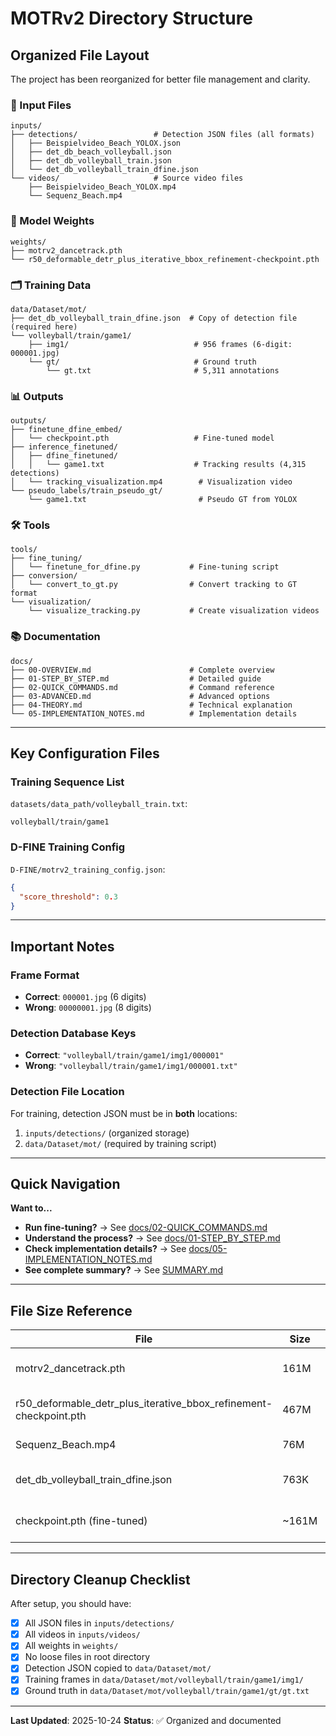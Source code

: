 # MOTRv2 Directory Structure

## Organized File Layout

The project has been reorganized for better file management and clarity.

### 📁 Input Files
```
inputs/
├── detections/                 # Detection JSON files (all formats)
│   ├── Beispielvideo_Beach_YOLOX.json
│   ├── det_db_beach_volleyball.json
│   ├── det_db_volleyball_train.json
│   └── det_db_volleyball_train_dfine.json
└── videos/                     # Source video files
    ├── Beispielvideo_Beach_YOLOX.mp4
    └── Sequenz_Beach.mp4
```

### 🎯 Model Weights
```
weights/
├── motrv2_dancetrack.pth
└── r50_deformable_detr_plus_iterative_bbox_refinement-checkpoint.pth
```

### 🗂️ Training Data
```
data/Dataset/mot/
├── det_db_volleyball_train_dfine.json  # Copy of detection file (required here)
└── volleyball/train/game1/
    ├── img1/                            # 956 frames (6-digit: 000001.jpg)
    └── gt/                              # Ground truth
        └── gt.txt                       # 5,311 annotations
```

### 📊 Outputs
```
outputs/
├── finetune_dfine_embed/
│   └── checkpoint.pth                   # Fine-tuned model
├── inference_finetuned/
│   ├── dfine_finetuned/
│   │   └── game1.txt                    # Tracking results (4,315 detections)
│   └── tracking_visualization.mp4        # Visualization video
└── pseudo_labels/train_pseudo_gt/
    └── game1.txt                         # Pseudo GT from YOLOX
```

### 🛠️ Tools
```
tools/
├── fine_tuning/
│   └── finetune_for_dfine.py           # Fine-tuning script
├── conversion/
│   └── convert_to_gt.py                # Convert tracking to GT format
└── visualization/
    └── visualize_tracking.py           # Create visualization videos
```

### 📚 Documentation
```
docs/
├── 00-OVERVIEW.md                      # Complete overview
├── 01-STEP_BY_STEP.md                  # Detailed guide
├── 02-QUICK_COMMANDS.md                # Command reference
├── 03-ADVANCED.md                      # Advanced options
├── 04-THEORY.md                        # Technical explanation
└── 05-IMPLEMENTATION_NOTES.md          # Implementation details
```

---

## Key Configuration Files

### Training Sequence List
`datasets/data_path/volleyball_train.txt`:
```
volleyball/train/game1
```

### D-FINE Training Config
`D-FINE/motrv2_training_config.json`:
```json
{
  "score_threshold": 0.3
}
```

---

## Important Notes

### Frame Format
- **Correct**: `000001.jpg` (6 digits)
- **Wrong**: `00000001.jpg` (8 digits)

### Detection Database Keys
- **Correct**: `"volleyball/train/game1/img1/000001"`
- **Wrong**: `"volleyball/train/game1/img1/000001.txt"`

### Detection File Location
For training, detection JSON must be in **both** locations:
1. `inputs/detections/` (organized storage)
2. `data/Dataset/mot/` (required by training script)

---

## Quick Navigation

**Want to...**

- **Run fine-tuning?** → See [docs/02-QUICK_COMMANDS.md](docs/02-QUICK_COMMANDS.md)
- **Understand the process?** → See [docs/01-STEP_BY_STEP.md](docs/01-STEP_BY_STEP.md)
- **Check implementation details?** → See [docs/05-IMPLEMENTATION_NOTES.md](docs/05-IMPLEMENTATION_NOTES.md)
- **See complete summary?** → See [SUMMARY.md](SUMMARY.md)

---

## File Size Reference

| File | Size | Purpose |
|------|------|---------|
| motrv2_dancetrack.pth | 161M | Pretrained MOTRv2 model |
| r50_deformable_detr_plus_iterative_bbox_refinement-checkpoint.pth | 467M | DETR backbone weights |
| Sequenz_Beach.mp4 | 76M | Training video |
| det_db_volleyball_train_dfine.json | 763K | D-FINE detections (16,484) |
| checkpoint.pth (fine-tuned) | ~161M | Fine-tuned model |

---

## Directory Cleanup Checklist

After setup, you should have:

- [x] All JSON files in `inputs/detections/`
- [x] All videos in `inputs/videos/`
- [x] All weights in `weights/`
- [x] No loose files in root directory
- [x] Detection JSON copied to `data/Dataset/mot/`
- [x] Training frames in `data/Dataset/mot/volleyball/train/game1/img1/`
- [x] Ground truth in `data/Dataset/mot/volleyball/train/game1/gt/gt.txt`

---

**Last Updated**: 2025-10-24
**Status**: ✅ Organized and documented
